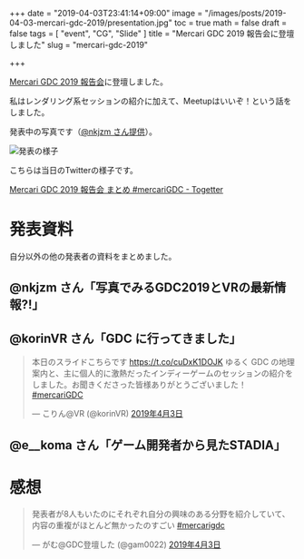 +++
date = "2019-04-03T23:41:14+09:00"
image = "/images/posts/2019-04-03-mercari-gdc-2019/presentation.jpg"
toc = true
math = false
draft = false
tags = [
"event", "CG", "Slide"
]
title = "Mercari GDC 2019 報告会に登壇しました"
slug = "mercari-gdc-2019"

+++

[Mercari GDC 2019 報告会](https://mercaridev.connpass.com/event/123663/)に登壇しました。

私はレンダリング系セッションの紹介に加えて、Meetupはいいぞ！という話をしました。

<script async class="speakerdeck-embed" data-id="43f1a13c03944d5e8f36bf6b649566a5" data-ratio="1.77777777777778" src="//speakerdeck.com/assets/embed.js"></script>

<!--more-->

発表中の写真です（[@nkjzm さん提供](https://twitter.com/nkjzm/status/1113404837146685440)）。

![発表の様子](/images/posts/2019-04-03-mercari-gdc-2019/presentation.jpg)

こちらは当日のTwitterの様子です。

[Mercari GDC 2019 報告会 まとめ #mercariGDC - Togetter](https://togetter.com/li/1334523)

# 発表資料

自分以外の他の発表者の資料をまとめました。

## @nkjzm さん「写真でみるGDC2019とVRの最新情報?!」

<script async class="speakerdeck-embed" data-id="4cb12085fae64a1b8261c5efd1ac1391" data-ratio="1.77777777777778" src="//speakerdeck.com/assets/embed.js"></script>

## @korinVR さん「GDC に行ってきました」

<blockquote class="twitter-tweet" data-lang="ja"><p lang="ja" dir="ltr">本日のスライドこちらです <a href="https://t.co/cuDxK1DOJK">https://t.co/cuDxK1DOJK</a> ゆるく GDC の地理案内と、主に個人的に激熱だったインディーゲームのセッションの紹介をしました。お聞きくださった皆様ありがとうございました！ <a href="https://twitter.com/hashtag/mercariGDC?src=hash&amp;ref_src=twsrc%5Etfw">#mercariGDC</a></p>&mdash; こりん@VR (@korinVR) <a href="https://twitter.com/korinVR/status/1113447575971975169?ref_src=twsrc%5Etfw">2019年4月3日</a></blockquote>
<script async src="https://platform.twitter.com/widgets.js" charset="utf-8"></script>

## @e__koma さん「ゲーム開発者から見たSTADIA」

<script async class="speakerdeck-embed" data-id="d307d0b7b9ac41d5b86055ca6e7ed1f7" data-ratio="1.77777777777778" src="//speakerdeck.com/assets/embed.js"></script>

# 感想

<blockquote class="twitter-tweet" data-lang="ja"><p lang="ja" dir="ltr">発表者が8人もいたのにそれぞれ自分の興味のある分野を紹介していて、<br>内容の重複がほとんど無かったのすごい  <a href="https://twitter.com/hashtag/mercarigdc?src=hash&amp;ref_src=twsrc%5Etfw">#mercarigdc</a></p>&mdash; がむ@GDC登壇した (@gam0022) <a href="https://twitter.com/gam0022/status/1113439372072738826?ref_src=twsrc%5Etfw">2019年4月3日</a></blockquote>
<script async src="https://platform.twitter.com/widgets.js" charset="utf-8"></script>

